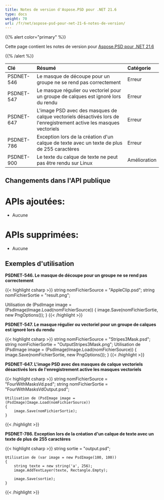 ```yaml
---
title: Notes de version d'Aspose.PSD pour .NET 21.6
type: docs
weight: 70
url: /fr/net/aspose-psd-pour-net-21-6-notes-de-version/
---
```


{{% alert color="primary" %}}

Cette page contient les notes de version pour [Aspose.PSD pour .NET 21.6](https://www.nuget.org/packages/Aspose.PSD/)

{{% /alert %}}

|**Clé**|**Résumé**|**Catégorie**|
| :- | :- | :- |
|PSDNET-546|Le masque de découpe pour un groupe ne se rend pas correctement|Erreur|
|PSDNET-547|Le masque régulier ou vectoriel pour un groupe de calques est ignoré lors du rendu|Erreur|
|PSDNET-647|L'image PSD avec des masques de calque vectoriels désactivés lors de l'enregistrement active les masques vectoriels|Erreur|
|PSDNET-786|Exception lors de la création d'un calque de texte avec un texte de plus de 255 caractères|Erreur|
|PSDNET-900|Le texte du calque de texte ne peut pas être rendu sur Linux|Amélioration|

## **Changements dans l'API publique**
# **APIs ajoutées:**
- Aucune

# **APIs supprimées:**
- Aucune

## **Exemples d'utilisation**

**PSDNET-546. Le masque de découpe pour un groupe ne se rend pas correctement**

{{< highlight csharp >}}
string nomFichierSource = "AppleClip.psd";
string nomFichierSortie = "result.png";

Utilisation de (PsdImage image = (PsdImage)Image.Load(nomFichierSource))
    {
        image.Save(nomFichierSortie, new PngOptions());
    }
{{< /highlight >}}

**PSDNET-547. Le masque régulier ou vectoriel pour un groupe de calques est ignoré lors du rendu**

{{< highlight csharp >}}
    string nomFichierSource = "Stripes3Mask.psd";
    string nomFichierSortie = "OutputStripes3Mask.png";
    Utilisation de (PsdImage image = (PsdImage)Image.Load(nomFichierSource))
    {
        image.Save(nomFichierSortie, new PngOptions());
    }
{{< /highlight >}}

**PSDNET-647. L'image PSD avec des masques de calque vectoriels désactivés lors de l'enregistrement active les masques vectoriels**

{{< highlight csharp >}}
    string nomFichierSource = "FourWithMasksVd.psd";
    string nomFichierSortie = "FourWithMasksVdOutput.psd";

    Utilisation de (PsdImage image = (PsdImage)Image.Load(nomFichierSource))
    {
        image.Save(nomFichierSortie);
    }
{{< /highlight >}}

**PSDNET-786. Exception lors de la création d'un calque de texte avec un texte de plus de 255 caractères**

{{< highlight csharp >}}
    string sortie = "output.psd";

    Utilisation de (var image = new PsdImage(100, 100))
    {
        string texte = new string('a', 256);
        image.AddTextLayer(texte, Rectangle.Empty);

        image.Save(sortie);
    }
{{< /highlight >}}

